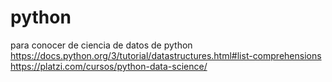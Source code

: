 # python
para conocer de ciencia de datos de python 
https://docs.python.org/3/tutorial/datastructures.html#list-comprehensions
https://platzi.com/cursos/python-data-science/